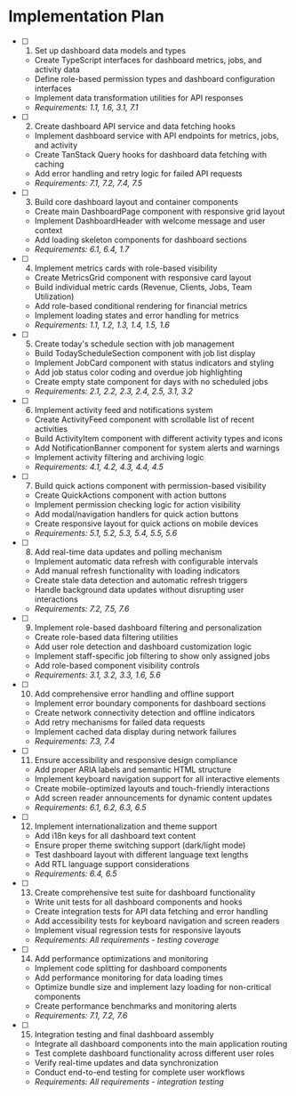 # Implementation Plan

- [ ] 1. Set up dashboard data models and types

  - Create TypeScript interfaces for dashboard metrics, jobs, and activity data
  - Define role-based permission types and dashboard configuration interfaces
  - Implement data transformation utilities for API responses
  - _Requirements: 1.1, 1.6, 3.1, 7.1_

- [ ] 2. Create dashboard API service and data fetching hooks

  - Implement dashboard service with API endpoints for metrics, jobs, and activity
  - Create TanStack Query hooks for dashboard data fetching with caching
  - Add error handling and retry logic for failed API requests
  - _Requirements: 7.1, 7.2, 7.4, 7.5_

- [ ] 3. Build core dashboard layout and container components

  - Create main DashboardPage component with responsive grid layout
  - Implement DashboardHeader with welcome message and user context
  - Add loading skeleton components for dashboard sections
  - _Requirements: 6.1, 6.4, 1.7_

- [ ] 4. Implement metrics cards with role-based visibility

  - Create MetricsGrid component with responsive card layout
  - Build individual metric cards (Revenue, Clients, Jobs, Team Utilization)
  - Add role-based conditional rendering for financial metrics
  - Implement loading states and error handling for metrics
  - _Requirements: 1.1, 1.2, 1.3, 1.4, 1.5, 1.6_

- [ ] 5. Create today's schedule section with job management

  - Build TodayScheduleSection component with job list display
  - Implement JobCard component with status indicators and styling
  - Add job status color coding and overdue job highlighting
  - Create empty state component for days with no scheduled jobs
  - _Requirements: 2.1, 2.2, 2.3, 2.4, 2.5, 3.1, 3.2_

- [ ] 6. Implement activity feed and notifications system

  - Create ActivityFeed component with scrollable list of recent activities
  - Build ActivityItem component with different activity types and icons
  - Add NotificationBanner component for system alerts and warnings
  - Implement activity filtering and archiving logic
  - _Requirements: 4.1, 4.2, 4.3, 4.4, 4.5_

- [ ] 7. Build quick actions component with permission-based visibility

  - Create QuickActions component with action buttons
  - Implement permission checking logic for action visibility
  - Add modal/navigation handlers for quick action buttons
  - Create responsive layout for quick actions on mobile devices
  - _Requirements: 5.1, 5.2, 5.3, 5.4, 5.5, 5.6_

- [ ] 8. Add real-time data updates and polling mechanism

  - Implement automatic data refresh with configurable intervals
  - Add manual refresh functionality with loading indicators
  - Create stale data detection and automatic refresh triggers
  - Handle background data updates without disrupting user interactions
  - _Requirements: 7.2, 7.5, 7.6_

- [ ] 9. Implement role-based dashboard filtering and personalization

  - Create role-based data filtering utilities
  - Add user role detection and dashboard customization logic
  - Implement staff-specific job filtering to show only assigned jobs
  - Add role-based component visibility controls
  - _Requirements: 3.1, 3.2, 3.3, 1.6, 5.6_

- [ ] 10. Add comprehensive error handling and offline support

  - Implement error boundary components for dashboard sections
  - Create network connectivity detection and offline indicators
  - Add retry mechanisms for failed data requests
  - Implement cached data display during network failures
  - _Requirements: 7.3, 7.4_

- [ ] 11. Ensure accessibility and responsive design compliance

  - Add proper ARIA labels and semantic HTML structure
  - Implement keyboard navigation support for all interactive elements
  - Create mobile-optimized layouts and touch-friendly interactions
  - Add screen reader announcements for dynamic content updates
  - _Requirements: 6.1, 6.2, 6.3, 6.5_

- [ ] 12. Implement internationalization and theme support

  - Add i18n keys for all dashboard text content
  - Ensure proper theme switching support (dark/light mode)
  - Test dashboard layout with different language text lengths
  - Add RTL language support considerations
  - _Requirements: 6.4, 6.5_

- [ ] 13. Create comprehensive test suite for dashboard functionality

  - Write unit tests for all dashboard components and hooks
  - Create integration tests for API data fetching and error handling
  - Add accessibility tests for keyboard navigation and screen readers
  - Implement visual regression tests for responsive layouts
  - _Requirements: All requirements - testing coverage_

- [ ] 14. Add performance optimizations and monitoring

  - Implement code splitting for dashboard components
  - Add performance monitoring for data loading times
  - Optimize bundle size and implement lazy loading for non-critical components
  - Create performance benchmarks and monitoring alerts
  - _Requirements: 7.1, 7.2, 7.6_

- [ ] 15. Integration testing and final dashboard assembly
  - Integrate all dashboard components into the main application routing
  - Test complete dashboard functionality across different user roles
  - Verify real-time updates and data synchronization
  - Conduct end-to-end testing for complete user workflows
  - _Requirements: All requirements - integration testing_
